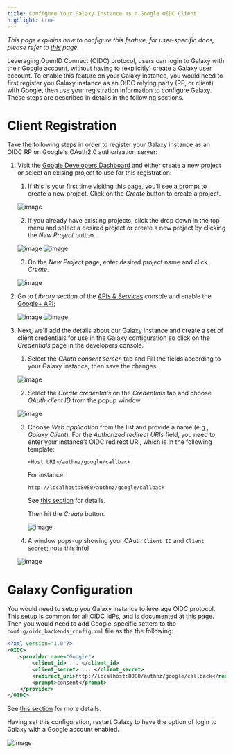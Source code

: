 ```yaml
---
title: Configure Your Galaxy Instance as a Google OIDC Client
highlight: true
---
```


_This page explains how to configure this feature, for user-specific docs, please refer to [this](/authnz/use/oidc/idps/google/) page._


Leveraging OpenID Connect (OIDC) protocol, users can login to Galaxy with their
Google account, without having to (explicitly) create a Galaxy user account. To
enable this feature on your Galaxy instance, you would need to first register
you Galaxy instance as an OIDC relying party (RP, or client) with Google, then
use your registration information to configure Galaxy. These steps are described
in details in the following sections.

# Client Registration

Take the following steps in order to register your Galaxy instance as an OIDC RP
on Google's OAuth2.0 authorization server:

1. Visit the [Google Developers Dashboard](https://console.developers.google.com/apis/dashboard)
and either create a new project or select an exising project to use for this registration:

    1. If this is your first time visiting this page, you’ll see a prompt to
       create a new project. Click on the _Create_ button to create a project.

    ![image](/src/authnz/config/oidc/idps/google/gdc-create-project-1.png)

    2. If you already have existing projects, click the drop down in the top
       menu and select a desired project or create a new project by clicking the
       _New Project_ button.

    ![image](/src/authnz/config/oidc/idps/google/gdc-create-project-2.png)
    ![image](/src/authnz/config/oidc/idps/google/gdc-create-project-3.png)

    3. On the _New Project_ page, enter desired project name and click _Create_.

    ![image](/src/authnz/config/oidc/idps/google/gdc-create-project-4.png)


2. Go to _Library_ section of the [APIs & Services](https://console.developers.google.com/apis/library)
console and enable the [Google+ API](https://console.developers.google.com/apis/library/plus.googleapis.com);

    ![image](/src/authnz/config/oidc/idps/google/gdc-library.png)
    ![image](/src/authnz/config/oidc/idps/google/gdc-enable-google-plus-api.png)

3. Next, we'll add the details about our Galaxy instance and create a set of
client credentials for use in the Galaxy configuration so click on the
_Credentials_ page in the developers console.

    1. Select the _OAuth consent screen_ tab and Fill the fields according to
       your Galaxy instance, then save the changes.

    ![image](/src/authnz/config/oidc/idps/google/gdc-consent-config.png)

    2. Select the _Create credentials_ on the _Credentials_ tab and choose
    _OAuth client ID_ from the popup window.

    ![image](/src/authnz/config/oidc/idps/google/gdc-create-oauth-client-creds.png)

    3. Choose _Web application_ from the list and provide a name (e.g.,
       _Galaxy Client_). For the _Authorized redirect URIs_ field, you need to enter
       your instance’s OIDC redirect URI, which is in the following template:

       ```
       <Host URI>/authnz/google/callback
       ```

       For instance:

       ```
       http://localhost:8080/authnz/google/callback
       ```

       See [this section](/authnz/config/oidc/#redirect-uri) for details.

       Then hit the _Create_ button.

       ![image](/src/authnz/config/oidc/idps/google/gdc-create-client.png)

    4. A window pops-up showing your OAuth `Client ID` and `Client Secret`; note this info!

    ![image](/src/authnz/config/oidc/idps/google/gdc-result.png)


# Galaxy Configuration

You would need to setup you Galaxy instance to leverage OIDC protocol.
This setup is common for all OIDC IdPs, and is
[documented at this page](/authnz/config/oidc/#configure-oidc-backends).
Then you would need to add Google-specific setters to the `config/oidc_backends_config.xml` file as the
the following:

```xml
<?xml version="1.0"?>
<OIDC>
    <provider name="Google">
        <client_id> ... </client_id>
        <client_secret> ... </client_secret>
        <redirect_uri>http://localhost:8080/authnz/google/callback</redirect_uri>
        <prompt>consent</prompt>
    </provider>
</OIDC>
```

See [this section](/authnz/config/oidc/#supported-oidc-idps)
for more details.


Having set this configuration, restart Galaxy to have the option of login to
Galaxy with a Google account enabled.

![image](/src/authnz/config/oidc/idps/google/gdc-google-login-button.png)